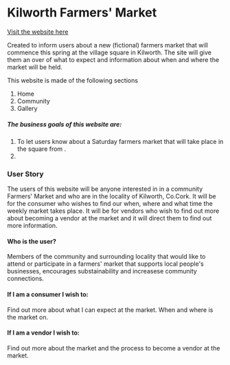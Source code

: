 # Kilworth Farmers' Market 
[Visit the website here](https://8000-ciaralynch72-ciproject1-6pvu5e85l49.ws-us45.gitpod.io/index.html)

Created to inform users about a new (fictional) farmers market that will commence this spring at the village square in Kilworth. The site will give them an over of what to expect and information about when and where the market will be held.

This website is made of the following sections
1. Home
2. Community
3. Gallery

##### The business goals of this website are:
1. To let users know about a Saturday farmers market that will take place in the square from .
2. 

### User Story
The users of this website will be anyone interested in in a community Farmers' Market and who are in the locality of Kilworth, Co.Cork. It will be for the consumer who wishes to find our when, where and what time the weekly market takes place. It will be for vendors who wish to find out more about becoming a vendor at the market and it will direct them to find out more information. 

#### Who is the user?
Members of the community and surrounding locality that would like to attend or participate in a farmers' market that supports local people's businesses, encourages substainability and increasese community connections.

#### If I am a consumer I wish to:
Find out more about what I can expect at the market. When and where is the market on.

#### If I am a vendor I wish to:
Find out more about the market and the process to become a vendor at the market. 